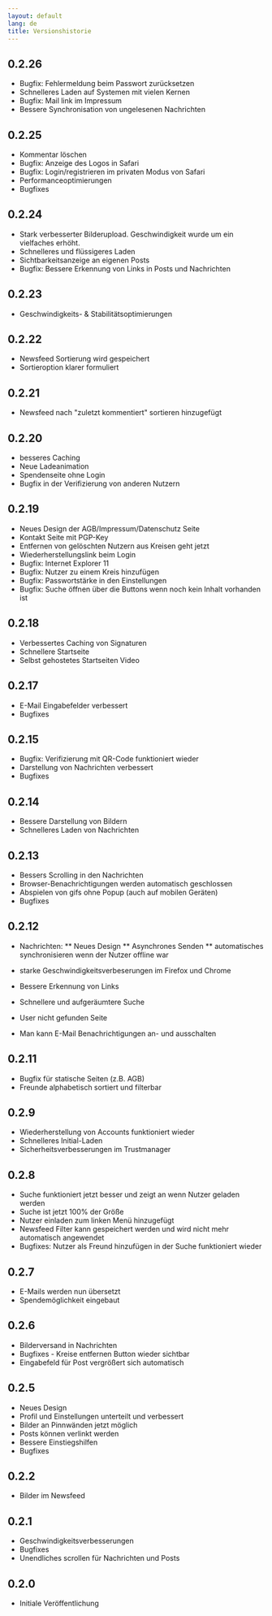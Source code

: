 ```yaml
---
layout: default
lang: de
title: Versionshistorie
---
```


## 0.2.26

* Bugfix: Fehlermeldung beim Passwort zurücksetzen
* Schnelleres Laden auf Systemen mit vielen Kernen
* Bugfix: Mail link im Impressum
* Bessere Synchronisation von ungelesenen Nachrichten

## 0.2.25

* Kommentar löschen
* Bugfix: Anzeige des Logos in Safari
* Bugfix: Login/registrieren im privaten Modus von Safari
* Performanceoptimierungen
* Bugfixes

## 0.2.24

* Stark verbesserter Bilderupload. Geschwindigkeit wurde um ein vielfaches erhöht.
* Schnelleres und flüssigeres Laden
* Sichtbarkeitsanzeige an eigenen Posts
* Bugfix: Bessere Erkennung von Links in Posts und Nachrichten

## 0.2.23

* Geschwindigkeits- & Stabilitätsoptimierungen

## 0.2.22

* Newsfeed Sortierung wird gespeichert
* Sortieroption klarer formuliert

## 0.2.21

* Newsfeed nach "zuletzt kommentiert" sortieren hinzugefügt

## 0.2.20

* besseres Caching
* Neue Ladeanimation
* Spendenseite ohne Login
* Bugfix in der Verifizierung von anderen Nutzern

## 0.2.19

* Neues Design der AGB/Impressum/Datenschutz Seite
* Kontakt Seite mit PGP-Key
* Entfernen von gelöschten Nutzern aus Kreisen geht jetzt
* Wiederherstellungslink beim Login
* Bugfix: Internet Explorer 11
* Bugfix: Nutzer zu einem Kreis hinzufügen
* Bugfix: Passwortstärke in den Einstellungen
* Bugfix: Suche öffnen über die Buttons wenn noch kein Inhalt vorhanden ist

## 0.2.18

* Verbessertes Caching von Signaturen
* Schnellere Startseite
* Selbst gehostetes Startseiten Video

## 0.2.17

* E-Mail Eingabefelder verbessert
* Bugfixes

## 0.2.15

* Bugfix: Verifizierung mit QR-Code funktioniert wieder
* Darstellung von Nachrichten verbessert
* Bugfixes

## 0.2.14

* Bessere Darstellung von Bildern
* Schnelleres Laden von Nachrichten

## 0.2.13

* Bessers Scrolling in den Nachrichten
* Browser-Benachrichtigungen werden automatisch geschlossen
* Abspielen von gifs ohne Popup (auch auf mobilen Geräten)
* Bugfixes

## 0.2.12

* Nachrichten:
** Neues Design
** Asynchrones Senden
** automatisches synchronisieren wenn der Nutzer offline war

* starke Geschwindigkeitsverbeserungen im Firefox und Chrome
* Bessere Erkennung von Links
* Schnellere und aufgeräumtere Suche
* User nicht gefunden Seite
* Man kann E-Mail Benachrichtigungen an- und ausschalten

## 0.2.11

* Bugfix für statische Seiten (z.B. AGB)
* Freunde alphabetisch sortiert und filterbar

## 0.2.9

* Wiederherstellung von Accounts funktioniert wieder
* Schnelleres Initial-Laden
* Sicherheitsverbesserungen im Trustmanager

## 0.2.8

* Suche funktioniert jetzt besser und zeigt an wenn Nutzer geladen werden
* Suche ist jetzt 100% der Größe
* Nutzer einladen zum linken Menü hinzugefügt
* Newsfeed Filter kann gespeichert werden und wird nicht mehr automatisch angewendet
* Bugfixes: Nutzer als Freund hinzufügen in der Suche funktioniert wieder

## 0.2.7

* E-Mails werden nun übersetzt
* Spendemöglichkeit eingebaut

## 0.2.6

* Bilderversand in Nachrichten
* Bugfixes - Kreise entfernen Button wieder sichtbar
* Eingabefeld für Post vergrößert sich automatisch

## 0.2.5

* Neues Design
* Profil und Einstellungen unterteilt und verbessert
* Bilder an Pinnwänden jetzt möglich
* Posts können verlinkt werden
* Bessere Einstiegshilfen
* Bugfixes

## 0.2.2

* Bilder im Newsfeed

## 0.2.1

* Geschwindigkeitsverbesserungen
* Bugfixes
* Unendliches scrollen für Nachrichten und Posts

## 0.2.0

* Initiale Veröffentlichung
